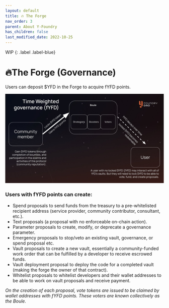 ```yaml
---
layout: default
title: 🔥 The Forge
nav_order: 3
parent: About Y-Foundry
has_children: false
last_modified_date: 2022-10-25
---
```


WIP
{: .label .label-blue}

# 🔥The Forge (Governance)


Users can deposit $YFD in the Forge to acquire fYFD points.

![Time Weighted Goverance](/assets/images/learn/about/forge-fyfd-time_weighted_gov.jpg)

### Users with fYFD points can create:



* Spend proposals to send funds from the treasury to a pre-whitelisted recipient address (service provider, community contributor, consultant, etc.).
* Text proposals (a proposal with no enforceable on-chain action).
* Parameter proposals to create, modify, or deprecate a governance parameter.
* Emergency proposals to stop/veto an existing vault, governance, or spend proposal etc.
* Vault proposals to create a new vault, essentially a community-funded work order that can be fulfilled by a developer to receive escrowed funds.
* Vault deployment proposal to deploy the code for a completed vault (making the forge the owner of that contract).
* Whitelist proposals to whitelist developers and their wallet addresses to be able to work on vault proposals and receive payment.

*On the creation of each proposal, vote tokens are issued to be claimed by wallet addresses with fYFD points. These voters are known collectively as the Boule.*